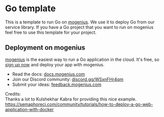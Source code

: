# Go template
This is a template to run Go on [mogenius](https://mogenius.com). We use it to deploy Go from our service library. If you have a Go project that you want to run on mogenius feel free to use this template for your project.
## Deployment on mogenius
[mogenius](https://mogenius.com) is the easiest way to run a Go application in the cloud. It's free, so [sign up now](https://studio.mogenius.com/user/registration) and deploy your app with mogenius.
- Read the docs: [docs.mogenius.com](https://docs.mogenius.com)
- Join our Discord community: [discord.gg/WSxnFHr4qm](https://discord.gg/WSxnFHr4qm)
- Submit your ideas: [feedback.mogenius.com](https://feedback.mogenius.com)


Credits:\
Thanks a lot to Kulshekhar Kabra for providing this nice example.\
https://semaphoreci.com/community/tutorials/how-to-deploy-a-go-web-application-with-docker
